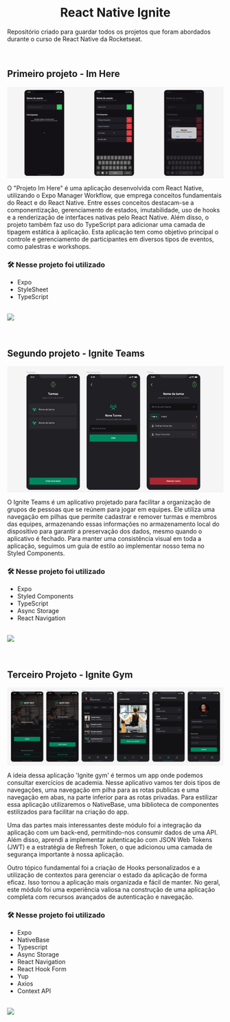 # <h1 align="center">React Native Ignite</h1>

Repositório criado para guardar todos os projetos que foram abordados durante o curso de React Native da Rocketseat.

<br />

## Primeiro projeto - Im Here
<img src="https://raw.githubusercontent.com/Muglly/react-native-ignite/master/screenshot/im-here.png" align="center" />

O "Projeto Im Here" é uma aplicação desenvolvida com React Native, utilizando o Expo Manager Workflow, que emprega conceitos fundamentais do React e do React Native. Entre esses conceitos destacam-se a componentização, gerenciamento de estados, imutabilidade, uso de hooks e a renderização de interfaces nativas pelo React Native. Além disso, o projeto também faz uso do TypeScript para adicionar uma camada de tipagem estática à aplicação. Esta aplicação tem como objetivo principal o controle e gerenciamento de participantes em diversos tipos de eventos, como palestras e workshops.

### 🛠️ Nesse projeto foi utilizado

* Expo
* StyleSheet
* TypeScript

<br />

<a href="https://github.com/Muglly/react-native-ignite/tree/master/im-here" target="_blank">
<img src="https://user-images.githubusercontent.com/71772559/178192378-234b9c46-7e31-47fb-8ddf-245617d8b198.png" />
</a>

&nbsp;

## Segundo projeto - Ignite Teams
<img src="https://raw.githubusercontent.com/Muglly/react-native-ignite/master/screenshot/teams.png" align="center" />

O Ignite Teams é um aplicativo projetado para facilitar a organização de grupos de pessoas que se reúnem para jogar em equipes. Ele utiliza uma navegação em pilhas que permite cadastrar e remover turmas e membros das equipes, armazenando essas informações no armazenamento local do dispositivo para garantir a preservação dos dados, mesmo quando o aplicativo é fechado. Para manter uma consistência visual em toda a aplicação, seguimos um guia de estilo ao implementar nosso tema no Styled Components.

### 🛠️ Nesse projeto foi utilizado

* Expo
* Styled Components
* TypeScript
* Async Storage
* React Navigation

<br />

<a href="https://github.com/Muglly/react-native-ignite/tree/master/ignite-teams" target="_blank">
<img src="https://user-images.githubusercontent.com/71772559/178192378-234b9c46-7e31-47fb-8ddf-245617d8b198.png" />
</a>


&nbsp;

## Terceiro Projeto - Ignite Gym
<img src="https://raw.githubusercontent.com/Muglly/react-native-ignite/master/screenshot/gym.png" align="center" />

A ideia dessa aplicação 'Ignite gym' é termos um app onde podemos consultar exercícios de academia. Nesse aplicativo vamos ter dois tipos de navegações, uma navegação em pilha para as rotas publicas e uma navegação em abas, na parte inferior para as rotas privadas. Para estilizar essa aplicação utilizaremos o NativeBase, uma biblioteca de componentes estilizados para facilitar na criação do app.

Uma das partes mais interessantes deste módulo foi a integração da aplicação com um back-end, permitindo-nos consumir dados de uma API. Além disso, aprendi a implementar autenticação com JSON Web Tokens (JWT) e a estratégia de Refresh Token, o que adicionou uma camada de segurança importante à nossa aplicação.

Outro tópico fundamental foi a criação de Hooks personalizados e a utilização de contextos para gerenciar o estado da aplicação de forma eficaz. Isso tornou a aplicação mais organizada e fácil de manter. No geral, este módulo foi uma experiência valiosa na construção de uma aplicação completa com recursos avançados de autenticação e navegação.

### 🛠️ Nesse projeto foi utilizado

* Expo
* NativeBase
* Typescript
* Async Storage
* React Navigation
* React Hook Form
* Yup
* Axios
* Context API

<br />

<a href="https://github.com/Muglly/react-native-ignite/tree/master/ignite-gym/mobile" target="_blank">
<img src="https://user-images.githubusercontent.com/71772559/178192378-234b9c46-7e31-47fb-8ddf-245617d8b198.png" />
</a>

&nbsp;

